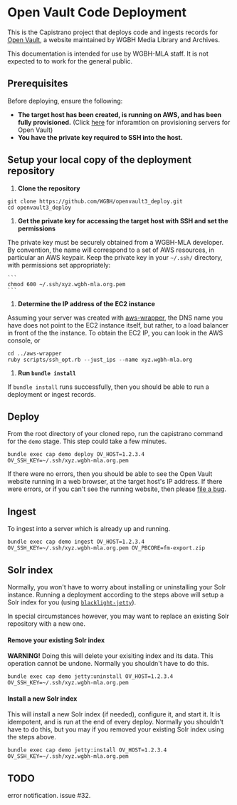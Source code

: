 # Open Vault Code Deployment

This is the Capistrano project that deploys code and ingests records for
[Open Vault](https://github.com/WGBH/openvault3),
a website maintained by WGBH Media Library and Archives.

This documentation is intended for use by WGBH-MLA staff. It is not expected to
to work for the general public.

## Prerequisites

Before deploying, ensure the following:
  * **The target host has been created, is running on AWS, and has been
    fully provisioned.** (Click [here](https://github.com/WGBH/mla-playbooks)
    for inforamtion on provisioning servers for Open Vault)
  * **You have the private key required to SSH into the host.**

## Setup your local copy of the deployment repository

1. **Clone the repository**
  ```
  git clone https://github.com/WGBH/openvault3_deploy.git
  cd openvault3_deploy
  ```

1. **Get the private key for accessing the target host with SSH and set the permissions**

  The private key must be securely obtained from a WGBH-MLA developer. By
  convention, the name will correspond to a set of AWS resources, in particular
  an AWS keypair. Keep the private key in your `~/.ssh/` directory, with 
  permissions set appropriately:

    ```
    chmod 600 ~/.ssh/xyz.wgbh-mla.org.pem
    ```

1. **Determine the IP address of the EC2 instance**

  Assuming your server was created with [aws-wrapper](https://github.com/WGBH/aws-wrapper),
  the DNS name you have does not point to the EC2 instance itself, but rather, to a
  load balancer in front of the the instance. To obtain the EC2 IP, you can look
  in the AWS console, or

  ```
  cd ../aws-wrapper
  ruby scripts/ssh_opt.rb --just_ips --name xyz.wgbh-mla.org
  ```

1. **Run `bundle install`**

  If `bundle install` runs successfully, then you should be able to run a deployment or ingest records.

## Deploy

From the root directory of your cloned repo, run the capistrano command for the `demo` stage. This step could take a few minutes.

```
bundle exec cap demo deploy OV_HOST=1.2.3.4 OV_SSH_KEY=~/.ssh/xyz.wgbh-mla.org.pem
```

If there were no errors, then you should be able to see the Open Vault website running in a web browser, at the target host's IP address.
If there were errors, or if you can't see the running website, then please [file a bug](https://github.com/WGBH/openvault3_deploy/issues).

## Ingest

To ingest into a server which is already up and running.

```
bundle exec cap demo ingest OV_HOST=1.2.3.4 OV_SSH_KEY=~/.ssh/xyz.wgbh-mla.org.pem OV_PBCORE=fm-export.zip
```

## Solr index

Normally, you won't have to worry about installing or uninstalling your Solr
instance. Running a deployment according to the steps above will setup a Solr
index for you (using
[`blacklight-jetty`](https://github.com/projectblacklight/blacklight-jetty)).

In special circumstances however, you may want to replace an existing Solr repository with a new one.

#### Remove your existing Solr index

**WARNING!** Doing this will delete your exisiting index and its data. This
operation cannot be undone. Normally you shouldn't have to do this.

```
bundle exec cap demo jetty:uninstall OV_HOST=1.2.3.4 OV_SSH_KEY=~/.ssh/xyz.wgbh-mla.org.pem
```

#### Install a new Solr index

This will install a new Solr index (if needed), configure it, and start it. It
is idempotent, and is run at the end of every deploy. Normally you shouldn't
have to do this, but you may if you removed your existing Solr index using the
steps above.

```
bundle exec cap demo jetty:install OV_HOST=1.2.3.4 OV_SSH_KEY=~/.ssh/xyz.wgbh-mla.org.pem
```


## TODO

error notification. issue #32.
